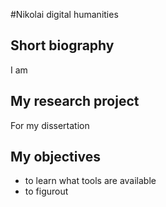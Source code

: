 #Nikolai digital humanities

## Short biography

I am

## My research project

For my dissertation

## My objectives

* to learn what tools are available
* to figurout
